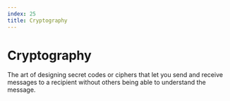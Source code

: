 ```yaml
---
index: 25
title: Cryptography
---
```

# Cryptography

The art of designing secret codes or ciphers that let you send and receive messages to a recipient without others being able to understand the message.